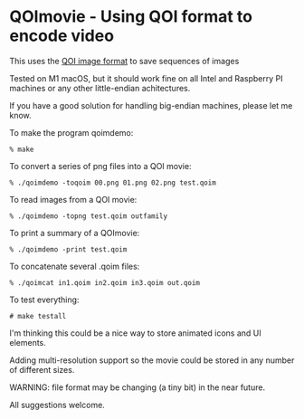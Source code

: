 # QOImovie - Using QOI format to encode video

This uses the [QOI image format](https://github.com/phoboslab/qoi) to save sequences of images

Tested on M1 macOS, but it should work fine on all Intel and Raspberry PI machines or any other little-endian achitectures.

If you have a good solution for handling big-endian machines, please let me know.

To make the program qoimdemo:

    % make
    

To convert a series of png files into a QOI movie:

    % ./qoimdemo -toqoim 00.png 01.png 02.png test.qoim

To read images from a QOI movie:

    % ./qoimdemo -topng test.qoim outfamily
    
To print a summary of a QOImovie:
    
    % ./qoimdemo -print test.qoim
    
To concatenate several .qoim files:
    
    % ./qoimcat in1.qoim in2.qoim in3.qoim out.qoim
    
  
To test everything:

    # make testall
 
I'm thinking this could be a nice way to store animated icons and UI elements.

Adding multi-resolution support so the movie could be stored in any number of different sizes.

WARNING: file format may be changing (a tiny bit) in the near future.

All suggestions welcome.

